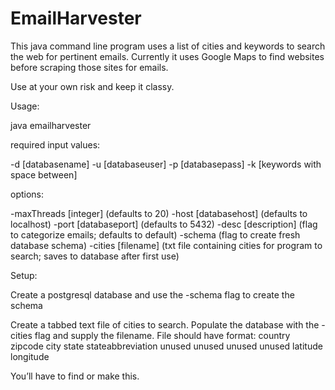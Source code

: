 EmailHarvester
================

This java command line program uses a list of cities and keywords 
to search the web for pertinent emails. Currently it uses Google
Maps to find websites before scraping those sites for emails.

Use at your own risk and keep it classy.

Usage:

java emailharvester

required input values:

-d [databasename]
-u [databaseuser]
-p [databasepass]
-k [keywords with space between]

options:

-maxThreads [integer] (defaults to 20)
-host [databasehost] (defaults to localhost)
-port [databaseport] (defaults to 5432)
-desc [description] (flag to categorize emails; defaults to default)
-schema (flag to create fresh database schema)
-cities [filename] (txt file containing cities for program to search; saves to database after first use)

Setup:

Create a postgresql database and use the -schema flag to create the schema

Create a tabbed text file of cities to search. Populate the database with the -cities flag and supply the filename. File should have format:
country	zipcode	city state stateabbreviation unused unused unused unused latitude longitude

You’ll have to find or make this.